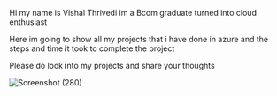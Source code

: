 Hi my name is Vishal Thrivedi im a Bcom graduate turned into cloud enthusiast

Here im going to show all my projects that i have done in azure and the steps and time it took to complete the project 

Please do look into my projects and share your thoughts


![Screenshot (280)](https://github.com/VishalThrivedi/azure-projects/assets/168055880/b3e71eb1-55af-4e54-b493-e2c8343eb558)
